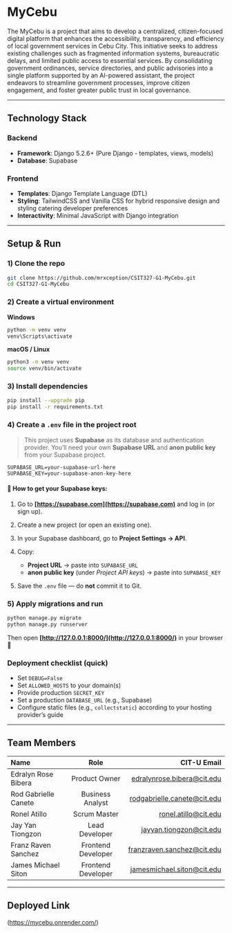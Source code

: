 # MyCebu
The MyCebu is a project that aims to develop a centralized, citizen-focused digital platform that enhances the accessibility, transparency, and efficiency of local government services in Cebu City. This initiative seeks to address existing challenges such as fragmented information systems, bureaucratic delays, and limited public access to essential services. By consolidating government ordinances, service directories, and public advisories into a single platform supported by an AI-powered assistant, the project endeavors to streamline government processes, improve citizen engagement, and foster greater public trust in local governance.

---

## Technology Stack

### Backend
- **Framework**: Django 5.2.6+ (Pure Django - templates, views, models)
- **Database**: Supabase 

### Frontend
- **Templates**: Django Template Language (DTL)
- **Styling**: TailwindCSS and Vanilla CSS for hybrid responsive design and styling catering developer preferences
- **Interactivity**: Minimal JavaScript with Django integration

---

## Setup & Run

### 1) Clone the repo

```bash
git clone https://github.com/mrxception/CSIT327-G1-MyCebu.git
cd CSIT327-G1-MyCebu
```

### 2) Create a virtual environment

**Windows**

```bash
python -m venv venv
venv\Scripts\activate
```

**macOS / Linux**

```bash
python3 -m venv venv
source venv/bin/activate
```

### 3) Install dependencies

```bash
pip install --upgrade pip
pip install -r requirements.txt
```

### 4) Create a `.env` file in the project root

> This project uses **Supabase** as its database and authentication provider.
> You’ll need your own **Supabase URL** and **anon public key** from your Supabase project.

```env
SUPABASE_URL=your-supabase-url-here
SUPABASE_KEY=your-supabase-anon-key-here
```

#### 🧭 How to get your Supabase keys:

1. Go to **[https://supabase.com](https://supabase.com)** and log in (or sign up).
2. Create a new project (or open an existing one).
3. In your Supabase dashboard, go to **Project Settings → API**.
4. Copy:

   * **Project URL** → paste into `SUPABASE_URL`
   * **anon public key** (under *Project API keys*) → paste into `SUPABASE_KEY`
5. Save the `.env` file — do **not** commit it to Git.

### 5) Apply migrations and run

```bash
python manage.py migrate
python manage.py runserver
```

Then open **[http://127.0.0.1:8000/](http://127.0.0.1:8000/)** in your browser 🎉

### Deployment checklist (quick)

* Set `DEBUG=False`
* Set `ALLOWED_HOSTS` to your domain(s)
* Provide production `SECRET_KEY`
* Set a production `DATABASE_URL` (e.g., Supabase)
* Configure static files (e.g., `collectstatic`) according to your hosting provider’s guide

---

## Team Members

| Name                              | Role               | CIT-U Email                            |
| :-------------------------------- | :-----------------:| --------------------------------------:|
| Edralyn Rose Bibera               | Product Owner      | edralynrose.bibera@cit.edu                     |
| Rod Gabrielle Canete              | Business Analyst   | rodgabrielle.canete@cit.edu            |
| Ronel Atillo                      | Scrum Master       | ronel.atillo@cit.edu                   |
| Jay Yan Tiongzon                  | Lead Developer     | jayyan.tiongzon@cit.edu                |
| Franz Raven Sanchez               | Frontend Developer | franzraven.sanchez@cit.edu             |
| James Michael Siton               | Frontend Developer | jamesmichael.siton@cit.edu             |

---

## Deployed Link

(https://mycebu.onrender.com/)
